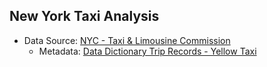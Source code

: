 ## New York Taxi Analysis

- Data Source: [NYC - Taxi & Limousine Commission](https://www.nyc.gov/site/tlc/about/tlc-trip-record-data.page)
  - Metadata: [Data Dictionary Trip Records - Yellow Taxi](https://www.nyc.gov/assets/tlc/downloads/pdf/data_dictionary_trip_records_yellow.pdf)
